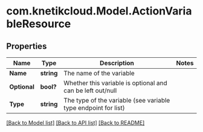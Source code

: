 # com.knetikcloud.Model.ActionVariableResource
## Properties

Name | Type | Description | Notes
------------ | ------------- | ------------- | -------------
**Name** | **string** | The name of the variable | 
**Optional** | **bool?** | Whether this variable is optional and can be left out/null | 
**Type** | **string** | The type of the variable (see variable type endpoint for list) | 

[[Back to Model list]](../README.md#documentation-for-models) [[Back to API list]](../README.md#documentation-for-api-endpoints) [[Back to README]](../README.md)

